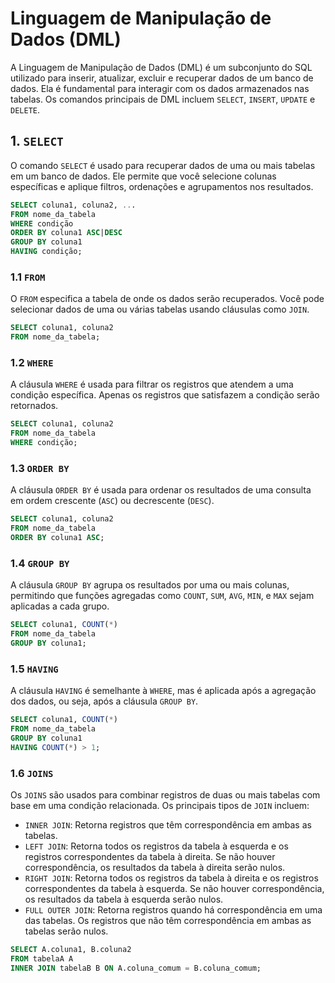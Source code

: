 
# Linguagem de Manipulação de Dados (DML)

A Linguagem de Manipulação de Dados (DML) é um subconjunto do SQL utilizado para inserir, atualizar, excluir e recuperar dados de um banco de dados. Ela é fundamental para interagir com os dados armazenados nas tabelas. Os comandos principais de DML incluem `SELECT`, `INSERT`, `UPDATE` e `DELETE`.

## 1. `SELECT`

O comando `SELECT` é usado para recuperar dados de uma ou mais tabelas em um banco de dados. Ele permite que você selecione colunas específicas e aplique filtros, ordenações e agrupamentos nos resultados.

```sql
SELECT coluna1, coluna2, ...
FROM nome_da_tabela
WHERE condição
ORDER BY coluna1 ASC|DESC
GROUP BY coluna1
HAVING condição;
```

### 1.1 `FROM`

O `FROM` especifica a tabela de onde os dados serão recuperados. Você pode selecionar dados de uma ou várias tabelas usando cláusulas como `JOIN`.

```sql
SELECT coluna1, coluna2
FROM nome_da_tabela;
```

### 1.2 `WHERE`

A cláusula `WHERE` é usada para filtrar os registros que atendem a uma condição específica. Apenas os registros que satisfazem a condição serão retornados.

```sql
SELECT coluna1, coluna2
FROM nome_da_tabela
WHERE condição;
```

### 1.3 `ORDER BY`

A cláusula `ORDER BY` é usada para ordenar os resultados de uma consulta em ordem crescente (`ASC`) ou decrescente (`DESC`).

```sql
SELECT coluna1, coluna2
FROM nome_da_tabela
ORDER BY coluna1 ASC;
```

### 1.4 `GROUP BY`

A cláusula `GROUP BY` agrupa os resultados por uma ou mais colunas, permitindo que funções agregadas como `COUNT`, `SUM`, `AVG`, `MIN`, e `MAX` sejam aplicadas a cada grupo.

```sql
SELECT coluna1, COUNT(*)
FROM nome_da_tabela
GROUP BY coluna1;
```

### 1.5 `HAVING`

A cláusula `HAVING` é semelhante à `WHERE`, mas é aplicada após a agregação dos dados, ou seja, após a cláusula `GROUP BY`.

```sql
SELECT coluna1, COUNT(*)
FROM nome_da_tabela
GROUP BY coluna1
HAVING COUNT(*) > 1;
```

### 1.6 `JOINS`

Os `JOINS` são usados para combinar registros de duas ou mais tabelas com base em uma condição relacionada. Os principais tipos de `JOIN` incluem:

- `INNER JOIN`: Retorna registros que têm correspondência em ambas as tabelas.
- `LEFT JOIN`: Retorna todos os registros da tabela à esquerda e os registros correspondentes da tabela à direita. Se não houver correspondência, os resultados da tabela à direita serão nulos.
- `RIGHT JOIN`: Retorna todos os registros da tabela à direita e os registros correspondentes da tabela à esquerda. Se não houver correspondência, os resultados da tabela à esquerda serão nulos.
- `FULL OUTER JOIN`: Retorna registros quando há correspondência em uma das tabelas. Os registros que não têm correspondência em ambas as tabelas serão nulos.

```sql
SELECT A.coluna1, B.coluna2
FROM tabelaA A
INNER JOIN tabelaB B ON A.coluna_comum = B.coluna_comum;
```

